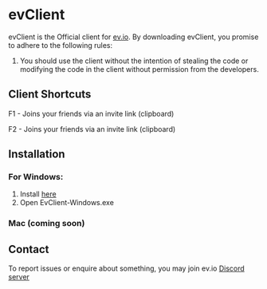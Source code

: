 # evClient
evClient is the Official client for [ev.io](https://ev.io). By downloading evClient, you promise to adhere to the following rules:

1. You should use the client without the intention of stealing the code or modifying the code in the client without permission from the developers.

## Client Shortcuts

F1 - Joins your friends via an invite link (clipboard)

F2 - Joins your friends via an invite link (clipboard)


## Installation

### For Windows:
1. Install  [here](https://github.com/PoweredByWard/ev/releases)
2. Open EvClient-Windows.exe

### Mac (coming soon)

## Contact

To report issues or enquire about something, you may join ev.io [Discord server](https://discord.com/invite/PsqyKjDKBZ)
